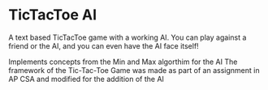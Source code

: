 # TicTacToe AI
A text based TicTacToe game with a working AI.
You can play against a friend or the AI, and you can even have the AI face itself!

Implements concepts from the Min and Max algorthim for the AI
The framework of the Tic-Tac-Toe Game was made as part of an assignment in AP CSA and modified for the addition of the AI
